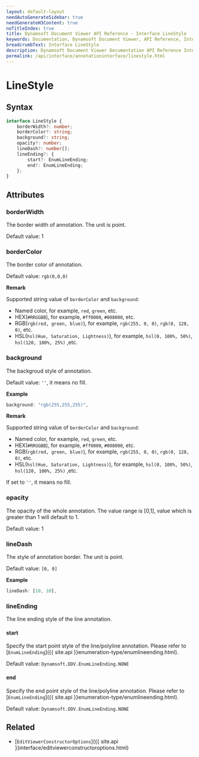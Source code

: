```yaml
---
layout: default-layout
needAutoGenerateSidebar: true
needGenerateH3Content: true
noTitleIndex: true
title: Dynamsoft Document Viewer API Reference - Interface LineStyle
keywords: Documentation, Dynamsoft Document Viewer, API Reference, Interface LineStyle
breadcrumbText: Interface LineStyle
description: Dynamsoft Document Viewer Documentation API Reference Interface LineStyle Page
permalink: /api/interface/annotationinterface/linestyle.html
---
```


# LineStyle

## Syntax

```typescript
interface LineStyle {
    borderWidth?: number;
    borderColor?: string;
    background?: string;
    opacity?: number;
    lineDash?: number[];
    lineEnding?: {
        start?: EnumLineEnding;
        end?: EnumLineEnding;
    };
}
```

## Attributes

### borderWidth

The border width of annotation. The unit is point.

Default value: 1

### borderColor

The border color of annotation.

Default value: `rgb(0,0,0)` 

**Remark**

Supported string value of `borderColor` and `background`: 
- Named color, for example, `red`, `green`, etc.
- HEX(`#RRGGBB`), for example, `#ff0000`, `#008000`, etc.
- RGB(`rgb(red, green, blue)`), for example, `rgb(255, 0, 0)`, `rgb(0, 128, 0)`, etc.
- HSL(`hsl(Hue, Saturation, Lightness)`), for example, `hsl(0, 100%, 50%)`, `hsl(120, 100%, 25%)` ,etc.

### background

The backgroud style of annotation.

Default value: `''`, it means no fill.

**Example**

```typescript
background: "rgb(255,255,255)", 
```

**Remark**

Supported string value of `borderColor` and `background`: 
- Named color, for example, `red`, `green`, etc.
- HEX(`#RRGGBB`), for example, `#ff0000`, `#008000`, etc.
- RGB(`rgb(red, green, blue)`), for example, `rgb(255, 0, 0)`, `rgb(0, 128, 0)`, etc.
- HSL(`hsl(Hue, Saturation, Lightness)`), for example, `hsl(0, 100%, 50%)`, `hsl(120, 100%, 25%)` ,etc.

If set to `''`, it means no fill.

### opacity

The opacity of the whole annotation. The value range is [0,1], value which is greater than 1 will default to 1. 

Default value: 1

### lineDash

The style of annotation border. The unit is point.

Default value: `[0, 0]`

**Example**

```typescript
lineDash: [10, 10], 
```

### lineEnding

The line ending style of the line annotation.

#### start

Specify the start point style of the line/polyline annotation. Please refer to [`EnumLineEnding`]({{ site.api }}enumeration-type/enumlineending.html).

Default value: `Dynamsoft.DDV.EnumLineEnding.NONE`

#### end

Specify the end point style of the line/polyline annotation. Please refer to [`EnumLineEnding`]({{ site.api }}enumeration-type/enumlineending.html).

Default value: `Dynamsoft.DDV.EnumLineEnding.NONE`

## Related

- [`EditViewerConstructorOptions`]({{ site.api }}interface/editviewerconstructoroptions.html)